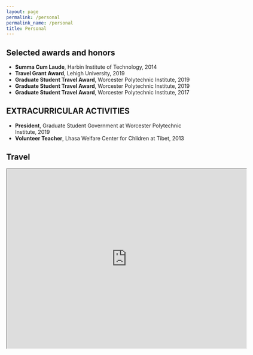 ```yaml
---
layout: page
permalink: /personal
permalink_name: /personal
title: Personal
---
```


## Selected awards and honors

- **Summa Cum Laude**, Harbin Institute of Technology, 2014
- **Travel Grant Award**, Lehigh University, 2019
- **Graduate Student Travel Award**, Worcester Polytechnic Institute, 2019
- **Graduate Student Travel Award**, Worcester Polytechnic Institute, 2019
- **Graduate Student Travel Award**, Worcester Polytechnic Institute, 2017

## EXTRACURRICULAR ACTIVITIES

- **President**, Graduate Student Government at  Worcester Polytechnic Institute, 2019
- **Volunteer Teacher**, Lhasa Welfare Center for Children at Tibet, 2013

## Travel

<iframe src="https://www.google.com/maps/d/embed?mid=1mPxrGmrqmegurNBm9nqcHp1WHrs5xNI5" width="640" height="480"></iframe>